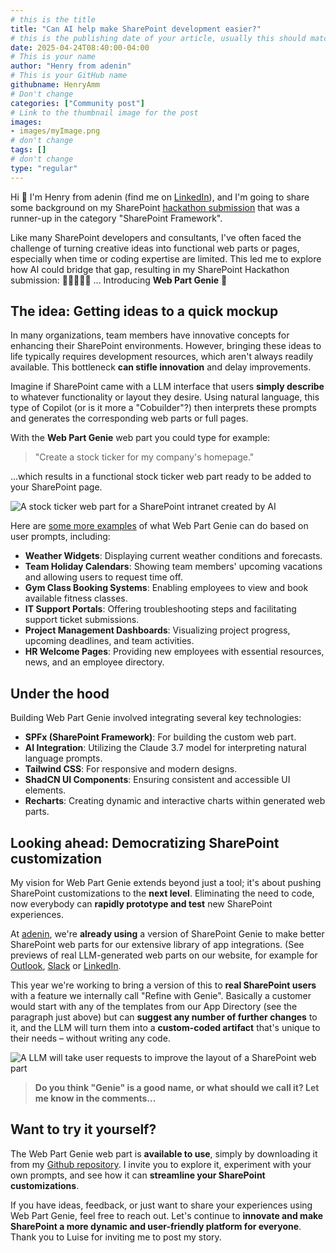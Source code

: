 ```yaml
---
# this is the title
title: "Can AI help make SharePoint development easier?"
# this is the publishing date of your article, usually this should match "now"
date: 2025-04-24T08:40:00-04:00
# This is your name
author: "Henry from adenin"
# This is your GitHub name
githubname: HenryAmm
# Don't change
categories: ["Community post"]
# Link to the thumbnail image for the post
images:
- images/myImage.png
# don't change
tags: []
# don't change
type: "regular"
---
```


Hi 👋 I'm Henry from adenin (find me on [LinkedIn](https://www.linkedin.com/in/henryamm/)), and I'm going to share some background on my SharePoint [hackathon submission](https://github.com/SharePoint/sharepoint-hackathon/issues/19) that was a runner-up in the category "SharePoint Framework".

Like many SharePoint developers and consultants, I've often faced the challenge of turning creative ideas into functional web parts or pages, especially when time or coding expertise are limited. This led me to explore how AI could bridge that gap, resulting in my SharePoint Hackathon submission: 🥢🥢🥢🥁💃 ... Introducing **Web Part Genie** 🧞

## The idea: Getting ideas to a quick mockup

In many organizations, team members have innovative concepts for enhancing their SharePoint environments. However, bringing these ideas to life typically requires development resources, which aren't always readily available. This bottleneck **can stifle innovation** and delay improvements.

Imagine if SharePoint came with a LLM interface that users **simply describe** to whatever functionality or layout they desire. Using natural language, this type of Copilot (or is it more a "Cobuilder"?) then interprets these prompts and generates the corresponding web parts or full pages.

With the **Web Part Genie** web part you could type for example:

> "Create a stock ticker for my company's homepage."

...which results in a functional stock ticker web part ready to be added to your SharePoint page.

![A stock ticker web part for a SharePoint intranet created by AI](https://github.com/HenryAmm/pnp-blog-article-submission/blob/can-ai-help-make-sharepoint-development-easier/content/post/can-ai-help-make-sharepoint-development-easier/images/image.png)

Here are [some more examples](https://github.com/SharePoint/sharepoint-hackathon/issues/19#:~:text=of%20an%20intranet-,Screenshots,-%22Make%20me%20a) of what Web Part Genie can do based on user prompts, including:

- **Weather Widgets**: Displaying current weather conditions and forecasts.
- **Team Holiday Calendars**: Showing team members' upcoming vacations and allowing users to request time off.
- **Gym Class Booking Systems**: Enabling employees to view and book available fitness classes.
- **IT Support Portals**: Offering troubleshooting steps and facilitating support ticket submissions.
- **Project Management Dashboards**: Visualizing project progress, upcoming deadlines, and team activities.
- **HR Welcome Pages**: Providing new employees with essential resources, news, and an employee directory.

## Under the hood

Building Web Part Genie involved integrating several key technologies:

- **SPFx (SharePoint Framework)**: For building the custom web part.
- **AI Integration**: Utilizing the Claude 3.7 model for interpreting natural language prompts.
- **Tailwind CSS**: For responsive and modern designs.
- **ShadCN UI Components**: Ensuring consistent and accessible UI elements.
- **Recharts**: Creating dynamic and interactive charts within generated web parts.

## Looking ahead: Democratizing SharePoint customization

My vision for Web Part Genie extends beyond just a tool; it's about pushing SharePoint customizations to the **next level**. Eliminating the need to code, now everybody can **rapidly prototype and test** new SharePoint experiences.

At [adenin](www.adenin.com), we're **already using** a version of SharePoint Genie to make better SharePoint web parts for our extensive library of app integrations. (See previews of real LLM-generated web parts on our website, for example for [Outlook](https://www.adenin.com/apps/outlook/), [Slack](https://www.adenin.com/apps/slack/) or [LinkedIn](https://www.adenin.com/apps/linkedin/).

This year we're working to bring a version of this to **real SharePoint users** with a feature we internally call "Refine with Genie". Basically a customer would start with any of the templates from our App Directory (see the paragraph just above) but can **suggest any number of further changes** to it, and the LLM will turn them into a **custom-coded artifact** that's unique to their needs – without writing any code.

![A LLM will take user requests to improve the layout of a SharePoint web part](https://github.com/HenryAmm/pnp-blog-article-submission/blob/can-ai-help-make-sharepoint-development-easier/content/post/can-ai-help-make-sharepoint-development-easier/images/2025-04-24_11-24-24.png?raw=true)

> **Do you think "Genie" is a good name, or what should we call it? Let me know in the comments...**
 
## Want to try it yourself?

The Web Part Genie web part is **available to use**, simply by downloading it from my [Github repository](https://github.com/HenryAmm/WebPartGenie). I invite you to explore it, experiment with your own prompts, and see how it can **streamline your SharePoint customizations**.

If you have ideas, feedback, or just want to share your experiences using Web Part Genie, feel free to reach out. Let's continue to **innovate and make SharePoint a more dynamic and user-friendly platform for everyone**. Thank you to Luise for inviting me to post my story.
